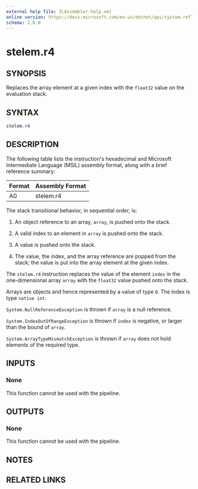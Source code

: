 ```yaml
---
external help file: ILAssembler-help.xml
online version: https://docs.microsoft.com/en-us/dotnet/api/system.reflection.emit.opcodes.stelem_r4
schema: 2.0.0
---
```


# stelem.r4

## SYNOPSIS

Replaces the array element at a given index with the `float32` value on the evaluation stack.

## SYNTAX

```powershell
stelem.r4
```

## DESCRIPTION

The following table lists the instruction's hexadecimal and Microsoft Intermediate Language (MSIL) assembly format, along with a brief reference summary:

| Format | Assembly Format |
| ------ | --------------- |
| A0     | stelem.r4       |

 The stack transitional behavior, in sequential order, is:

1.  An object reference to an array, `array`, is pushed onto the stack.

2.  A valid index to an element in `array` is pushed onto the stack.

3.  A value is pushed onto the stack.

4.  The value, the index, and the array reference are popped from the stack; the value is put into the array element at the given index.

 The `stelem.r4` instruction replaces the value of the element `index` in the one-dimensional array `array` with the `float32` value pushed onto the stack.

 Arrays are objects and hence represented by a value of type `O`. The index is type `native int`.

 `System.NullReferenceException` is thrown if `array` is a null reference.

 `System.IndexOutOfRangeException` is thrown if `index` is negative, or larger than the bound of `array`.

 `System.ArrayTypeMismatchException` is thrown if `array` does not hold elements of the required type.

## INPUTS

### None

This function cannot be used with the pipeline.

## OUTPUTS

### None

This function cannot be used with the pipeline.

## NOTES

## RELATED LINKS
